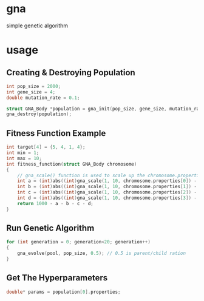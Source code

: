 # gna
simple genetic algorithm

# usage
## Creating & Destroying Population
```c
int pop_size = 2000;
int gene_size = 4;
double mutation_rate = 0.1;

struct GNA_Body *population = gna_init(pop_size, gene_size, mutation_rate, fitness_function); // fitness_function should be overiden by your own function
gna_destroy(population);
```

## Fitness Function Example
```c
int target[4] = {5, 4, 1, 4};
int min = 1;
int max = 10;
int fitness_function(struct GNA_Body chromosome)
{
	// gna_scale() function is used to scale up the chromosome.properties[x] (0 - 1) value into (1 - 10)
	int a = (int)abs((int)gna_scale(1, 10, chromosome.properties[0]) - target[0]);
	int b = (int)abs((int)gna_scale(1, 10, chromosome.properties[1]) - target[1]);
	int c = (int)abs((int)gna_scale(1, 10, chromosome.properties[2]) - target[2]);
	int d = (int)abs((int)gna_scale(1, 10, chromosome.properties[3]) - target[3]);
	return 1000 - a - b - c - d;
}
```

## Run Genetic Algorithm
```c
for (int generation = 0; generation<20; generation++)
{
	gna_evolve(pool, pop_size, 0.5); // 0.5 is parent/child ration
}
```

## Get The Hyperparameters
```c
double* params = population[0].properties;
```
